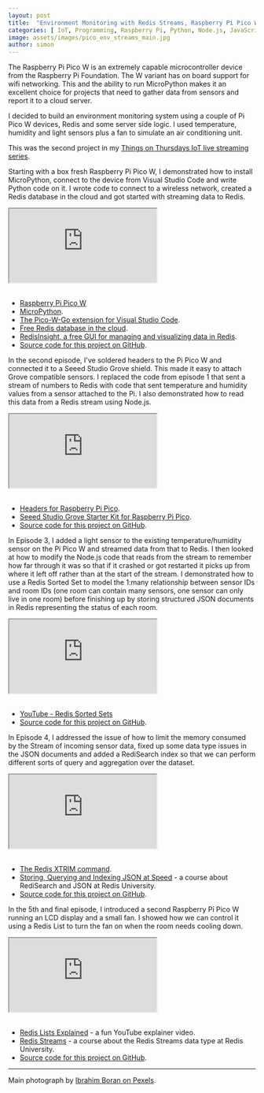 ```yaml
---
layout: post
title:  "Environment Monitoring with Redis Streams, Raspberry Pi Pico W and MicroPython"
categories: [ IoT, Programming, Raspberry Pi, Python, Node.js, JavaScript, Redis ]
image: assets/images/pico_env_streams_main.jpg
author: simon
---
```

The Raspberry Pi Pico W is an extremely capable microcontroller device from the Raspberry Pi Foundation.  The W variant has on board support for wifi networking.  This and the ability to run MicroPython makes it an excellent choice for projects that need to gather data from sensors and report it to a cloud server.

I decided to build an environment monitoring system using a couple of Pi Pico W devices, Redis and some server side logic.  I used temperature, humidity and light sensors plus a fan to simulate an air conditioning unit.

This was the second project in my [Things on Thursdays IoT live streaming series](/things-on-thursdays-livestreams/).  

Starting with a box fresh Raspberry Pi Pico W, I demonstrated how to install MicroPython, connect to the device from Visual Studio Code and write Python code on it.  I wrote code to connect to a wireless network, created a Redis database in the cloud and got started with streaming data to Redis.

<div class="embed-responsive embed-responsive-16by9">
  <iframe class="embed-responsive-item" src="https://www.youtube.com/embed/8Q3jK5CAfNQ?start=25" allowfullscreen></iframe>
</div><br/>

* [Raspberry Pi Pico W](https://www.raspberrypi.com/documentation/microcontrollers/raspberry-pi-pico.html)
* [MicroPython](https://micropython.org/).
* [The Pico-W-Go extension for Visual Studio Code](https://marketplace.visualstudio.com/items?itemName=paulober.pico-w-go).
* [Free Redis database in the cloud](https://redis.com/try-free/).
* [RedisInsight, a free GUI for managing and visualizing data in Redis](https://redis.com/redis-enterprise/redis-insight/).
* [Source code for this project on GitHub](https://github.com/simonprickett/raspberry-pi-pico-redis).

In the second episode, I've soldered headers to the Pi Pico W and connected it to a Seeed Studio Grove shield.  This made it easy to attach Grove compatible sensors.  I replaced the code from episode 1 that sent a stream of numbers to Redis with code that sent temperature and humidity values from a sensor attached to the Pi.  I also demonstrated how to read this data from a Redis stream using Node.js.

<div class="embed-responsive embed-responsive-16by9">
  <iframe class="embed-responsive-item" src="https://www.youtube.com/embed/TQlsvxD6zRM?start=25" allowfullscreen></iframe>
</div><br/>

* [Headers for Raspberry Pi Pico](https://shop.pimoroni.com/products/pico-header-pack?variant=32374935715923).
* [Seeed Studio Grove Starter Kit for Raspberry Pi Pico](https://www.seeedstudio.com/Grove-Starter-Kit-for-Raspberry-Pi-Pico-p-4851.html).
* [Source code for this project on GitHub](https://github.com/simonprickett/raspberry-pi-pico-redis).

In Episode 3, I added a light sensor to the existing temperature/humidity sensor on the Pi Pico W and streamed data from that to Redis.  I then looked at how to modify the Node.js code that reads from the stream to remember how far through it was so that if it crashed or got restarted it picks up from where it left off rather than at the start of the stream.  I demonstrated how to use a Redis Sorted Set to model the 1:many relationship between sensor IDs and room IDs (one room can contain many sensors, one sensor can only live in one room) before finishing up by storing structured JSON documents in Redis representing the status of each room.

<div class="embed-responsive embed-responsive-16by9">
  <iframe class="embed-responsive-item" src="https://www.youtube.com/embed/0vw_vhouca8?start=15" allowfullscreen></iframe>
</div><br/>

* [YouTube - Redis Sorted Sets](https://www.youtube.com/watch?v=MUKlxdBQZ7g)
* [Source code for this project on GitHub](https://github.com/simonprickett/raspberry-pi-pico-redis).

In Episode 4, I addressed the issue of how to limit the memory consumed by the Stream of incoming sensor data, fixed up some data type issues in the JSON documents and added a RediSearch index so that we can perform different sorts of query and aggregation over the dataset.

<div class="embed-responsive embed-responsive-16by9">
  <iframe class="embed-responsive-item" src="https://www.youtube.com/embed/MuaJzyUHmx0?start=20" allowfullscreen></iframe>
</div><br/>

* [The Redis XTRIM command](https://redis.io/commands/xtrim/).
* [Storing, Querying and Indexing JSON at Speed](https://university.redis.com/courses/ru204/) - a course about RediSearch and JSON at Redis University.
* [Source code for this project on GitHub](https://github.com/simonprickett/raspberry-pi-pico-redis).

In the 5th and final episode, I introduced a second Raspberry Pi Pico W running an LCD display and a small fan.  I showed how we can control it using a Redis List to turn the fan on when the room needs cooling down.

<div class="embed-responsive embed-responsive-16by9">
  <iframe class="embed-responsive-item" src="https://www.youtube.com/embed/ypQ4bjiKeRo?start=24" allowfullscreen></iframe>
</div><br/>

* [Redis Lists Explained](https://www.youtube.com/watch?v=PB5SeOkkxQc) - a fun YouTube explainer video.
* [Redis Streams](https://university.redis.com/course/ru202) - a course about the Redis Streams data type at Redis University.
* [Source code for this project on GitHub](https://github.com/simonprickett/raspberry-pi-pico-redis).

--- 
Main photograph by [Ibrahim Boran on Pexels](https://www.pexels.com/photo/close-up-photo-of-control-panel-3582392/).
